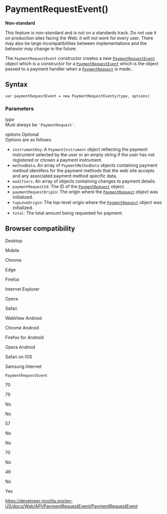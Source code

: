 # PaymentRequestEvent()

**Non-standard**

This feature is non-standard and is not on a standards track. Do not use it on production sites facing the Web: it will not work for every user. There may also be large incompatibilities between implementations and the behavior may change in the future.

The `PaymentRequestEvent` constructor creates a new [`PaymentRequestEvent`](../paymentrequestevent) object which is a constructor for a [`PaymentRequestEvent`](../paymentrequestevent) which is the object passed to a payment handler when a [`PaymentRequest`](../paymentrequest) is made..

## Syntax

    var paymentRequestEvent = new PaymentRequestEventy(type, options)

### Parameters

_type_  
Must always be `'PaymentRequest'`.

_options_ <span class="badge inline optional">Optional</span>  
Options are as follows:

- `instrumentKey`: A <span class="page-not-created">`PaymentInstrument`</span> object reflecting the payment instrument selected by the user or an empty string if the user has not registered or chosen a payment instrument.
- `methodData`: An array of <span class="page-not-created">`PaymentMethodData`</span> objects containing payment method identifers for the payment methods that the web site accepts and any associated payment method specific data.
- `modifiers`: An array of objects containing changes to payment details.
- `paymentRequestId`: The ID of the [`PaymentRequest`](../paymentrequest) object.
- `paymentRequestOrigin`: The origin where the [`PaymentRequest`](../paymentrequest) object was initialized.
- `topLeveOrigin`: The top-level origin where the [`PaymentRequest`](../paymentrequest) object was initialized.
- `total`: The total amount being requested for payment.

## Browser compatibility

Desktop

Mobile

Chrome

Edge

Firefox

Internet Explorer

Opera

Safari

WebView Android

Chrome Android

Firefox for Android

Opera Android

Safari on IOS

Samsung Internet

`PaymentRequestEvent`

70

79

No

No

57

No

No

70

No

49

No

Yes

<a href="https://developer.mozilla.org/en-US/docs/Web/API/PaymentRequestEvent/PaymentRequestEvent" class="_attribution-link">https://developer.mozilla.org/en-US/docs/Web/API/PaymentRequestEvent/PaymentRequestEvent</a>
